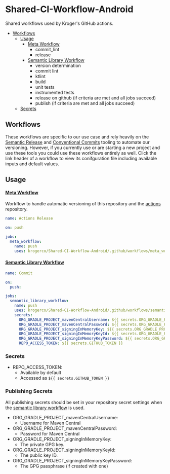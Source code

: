 # Shared-CI-Workflow-Android

Shared workflows used by Kroger's GitHub actions.

- [Workflows](#workflows)
  - [Usage](#usage)
    - [Meta Workflow](#meta-workflow)
      - commit_lint
      - release
    - [Semantic Library Workflow](#semantic-library-workflow)
      - version determination
      - commit lint
      - ktlint
      - build
      - unit tests
      - instrumented tests
      - release on github (if criteria are met and all jobs succeed)
      - publish (if criteria are met and all jobs succeed)
  - [Secrets](#secrets)

## Workflows
These workflows are specific to our use case and rely heavily on the [Semantic Release](https://github.com/semantic-release/semantic-release) and [Conventional Commits](https://www.conventionalcommits.org/en/v1.0.0/) tooling to automate our versioning. However, if you currently use or are starting a new project and use these tools you could use these workflows entirely as well.
Click the link header of a workflow to view its conifguration file including available inputs and default values.

## Usage
#### [Meta Workflow](/.github/workflows/semantic_library_workflow.yml)
Workflow to handle automatic versioning of this repository and the [actions](https://github.com/krogerco/Shared-CI-Action-Android) repository.
```yml
name: Actions Release

on: push

jobs:
  meta_workflow:
    name: push
    uses: krogerco/Shared-CI-Workflow-Android/.github/workflows/meta_workflow.yml@<latest-version>
```

#### [Semantic Library Workflow](/.github/workflows/semantic_library_workflow.yml)
```yml
name: Commit

on:
  push:

jobs:
  semantic_library_workflow:
    name: push
    uses: krogerco/Shared-CI-Workflow-Android/.github/workflows/semantic_library_workflow.yml@<latest-version>
    secrets:
      ORG_GRADLE_PROJECT_mavenCentralUsername: ${{ secrets.ORG_GRADLE_PROJECT_mavenCentralUsername }}
      ORG_GRADLE_PROJECT_mavenCentralPassword: ${{ secrets.ORG_GRADLE_PROJECT_mavenCentralPassword }}
      ORG_GRADLE_PROJECT_signingInMemoryKey: ${{ secrets.ORG_GRADLE_PROJECT_signingInMemoryKey }}
      ORG_GRADLE_PROJECT_signingInMemoryKeyId: ${{ secrets.ORG_GRADLE_PROJECT_signingInMemoryKeyId }}
      ORG_GRADLE_PROJECT_signingInMemoryKeyPassword: ${{ secrets.ORG_GRADLE_PROJECT_signingInMemoryKeyPassword }}
      REPO_ACCESS_TOKEN: ${{ secrets.GITHUB_TOKEN }}
```

### Secrets
- REPO_ACCESS_TOKEN:
  - Available by default
  - Accessed as `${{ secrets.GITHUB_TOKEN }}`

### Publishing Secrets
All publishing secrets should be set in your repository secret settings when the [semantic library workflow](#semantic-library-workflow) is used.

- ORG_GRADLE_PROJECT_mavenCentralUsername:
  - Username for Maven Central
- ORG_GRADLE_PROJECT_mavenCentralPassword:
  - Password for Maven Central
- ORG_GRADLE_PROJECT_signingInMemoryKey:
  - The private GPG key.
- ORG_GRADLE_PROJECT_signingInMemoryKeyId:
  - The public key ID.
- ORG_GRADLE_PROJECT_signingInMemoryKeyPassword:
  - The GPG passphrase (if created with one)
